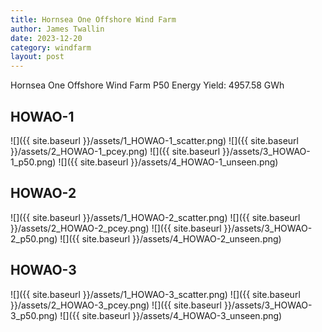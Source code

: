 ```yaml
---
title: Hornsea One Offshore Wind Farm
author: James Twallin
date: 2023-12-20
category: windfarm
layout: post
---
```

Hornsea One Offshore Wind Farm P50 Energy Yield: 4957.58 GWh

HOWAO-1
-------------
![]({{ site.baseurl }}/assets/1_HOWAO-1_scatter.png)
![]({{ site.baseurl }}/assets/2_HOWAO-1_pcey.png)
![]({{ site.baseurl }}/assets/3_HOWAO-1_p50.png)
![]({{ site.baseurl }}/assets/4_HOWAO-1_unseen.png)

HOWAO-2
-------------
![]({{ site.baseurl }}/assets/1_HOWAO-2_scatter.png)
![]({{ site.baseurl }}/assets/2_HOWAO-2_pcey.png)
![]({{ site.baseurl }}/assets/3_HOWAO-2_p50.png)
![]({{ site.baseurl }}/assets/4_HOWAO-2_unseen.png)

HOWAO-3
-------------
![]({{ site.baseurl }}/assets/1_HOWAO-3_scatter.png)
![]({{ site.baseurl }}/assets/2_HOWAO-3_pcey.png)
![]({{ site.baseurl }}/assets/3_HOWAO-3_p50.png)
![]({{ site.baseurl }}/assets/4_HOWAO-3_unseen.png)

